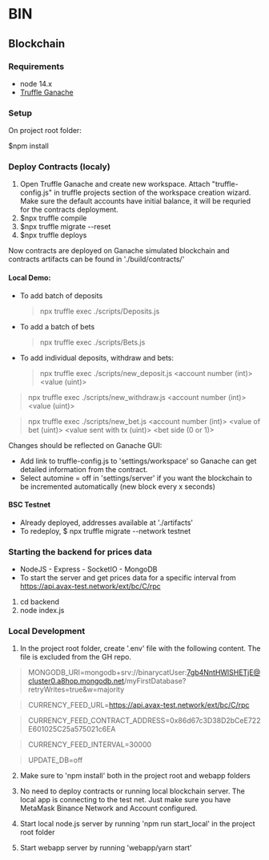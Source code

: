 # BIN

## Blockchain

### Requirements

- node 14.x
- [Truffle Ganache](https://trufflesuite.com/ganache)

### Setup

On project root folder:

\$npm install

### Deploy Contracts (localy)

1. Open Truffle Ganache and create new workspace. Attach "truffle-config.js" in truffle projects section of the workspace creation wizard. Make sure the default accounts have initial balance, it will be requried for the contracts deployment.
2. \$npx truffle compile
3. \$npx truffle migrate --reset
4. \$npx truffle deploys

Now contracts are deployed on Ganache simulated blockchain and contracts artifacts can be found in './build/contracts/'

#### Local Demo:

- To add batch of deposits
  > npx truffle exec ./scripts/Deposits.js
- To add a batch of bets
  > npx truffle exec ./scripts/Bets.js
- To add individual deposits, withdraw and bets:
  > npx truffle exec ./scripts/new_deposit.js <account number (int)> <value (uint)>

> npx truffle exec ./scripts/new_withdraw.js <account number (int)> <value (uint)>

> npx truffle exec ./scripts/new_bet.js <account number (int)> <value of bet (uint)> <value sent with tx (uint)> <bet side (0 or 1)>

Changes should be reflected on Ganache GUI:
- Add link to truffle-config.js to 'settings/workspace' so Ganache can get detailed information from the contract.
- Select automine = off in 'settings/server' if you want the blockchain to be incremented automatically (new block every x seconds)

#### BSC Testnet
* Already deployed, addresses available at './artifacts'
* To redeploy, $ npx truffle migrate --network testnet

### Starting the backend for prices data

- NodeJS - Express - SocketIO - MongoDB
- To start the server and get prices data for a specific interval from https://api.avax-test.network/ext/bc/C/rpc

1. cd backend
2. node index.js

### Local Development

1. In the project root folder, create '.env' file with the following content. The file is excluded from the GH repo.

> MONGODB_URI=mongodb+srv://binarycatUser:7gb4NntHWlSHETjE@cluster0.a8hop.mongodb.net/myFirstDatabase?retryWrites=true&w=majority

> CURRENCY_FEED_URL=https://api.avax-test.network/ext/bc/C/rpc

> CURRENCY_FEED_CONTRACT_ADDRESS=0x86d67c3D38D2bCeE722E601025C25a575021c6EA

> CURRENCY_FEED_INTERVAL=30000

> UPDATE_DB=off

2. Make sure to 'npm install' both in the project root and webapp folders

3. No need to deploy contracts or running local blockchain server. The local app is connecting to the test net. Just make sure you have MetaMask Binance Network and Account configured.

4. Start local node.js server by running 'npm run start_local' in the project root folder

5. Start webapp server by running 'webapp/yarn start'